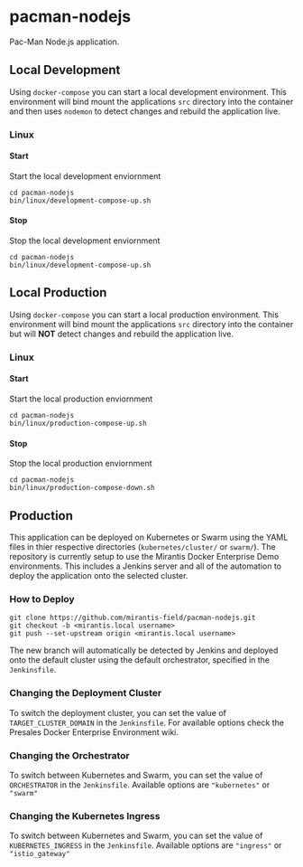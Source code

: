 # pacman-nodejs

Pac-Man Node.js application.

## Local Development

Using `docker-compose` you can start a local development environment. This environment will bind mount the applications
`src` directory into the container and then uses `nodemon` to detect changes and rebuild the application live.

### Linux

#### Start

Start the local development enviornment

```
cd pacman-nodejs
bin/linux/development-compose-up.sh
```

#### Stop

Stop the local development enviornment

```
cd pacman-nodejs
bin/linux/development-compose-up.sh
```

## Local Production

Using `docker-compose` you can start a local production environment. This environment will bind mount the applications
`src` directory into the container but will **NOT** detect changes and rebuild the application live.

### Linux

#### Start

Start the local production enviornment

```
cd pacman-nodejs
bin/linux/production-compose-up.sh
```

#### Stop

Stop the local production enviornment

```
cd pacman-nodejs
bin/linux/production-compose-down.sh
```

## Production

This application can be deployed on Kubernetes or Swarm using the YAML files in thier respective directories
(`kubernetes/cluster/` or `swarm/`). The repository is currently setup to use the Mirantis Docker Enterprise
Demo environments. This includes a Jenkins server and all of the automation to deploy the application onto
the selected cluster.

### How to Deploy

```
git clone https://github.com/mirantis-field/pacman-nodejs.git
git checkout -b <mirantis.local username>
git push --set-upstream origin <mirantis.local username>
```

The new branch will automatically be detected by Jenkins and deployed onto the default cluster using the default
orchestrator, specified in the `Jenkinsfile`.

### Changing the Deployment Cluster

To switch the deployment cluster, you can set the value of `TARGET_CLUSTER_DOMAIN` in the `Jenkinsfile`.
For available options check the Presales Docker Enterprise Environment wiki.

### Changing the Orchestrator

To switch between Kubernetes and Swarm, you can set the value of `ORCHESTRATOR` in the `Jenkinsfile`.
Available options are `"kubernetes"` or `"swarm"`

### Changing the Kubernetes Ingress

To switch between Kubernetes and Swarm, you can set the value of `KUBERNETES_INGRESS` in the `Jenkinsfile`.
Available options are `"ingress"` or `"istio_gateway"`
